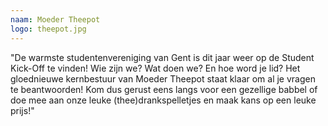 ```yaml
---
naam: Moeder Theepot
logo: theepot.jpg
---
```

"De warmste studentenvereniging van Gent is dit jaar weer op de Student Kick-Off te vinden!
Wie zijn we? Wat doen we? En hoe word je lid?
Het gloednieuwe kernbestuur van Moeder Theepot staat klaar om al je vragen te beantwoorden!
Kom dus gerust eens langs voor een gezellige babbel of doe mee aan onze leuke (thee)drankspelletjes en maak kans op een leuke prijs!"